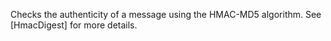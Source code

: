 Checks the authenticity of a message using the HMAC-MD5 algorithm. See [HmacDigest] for more details.
